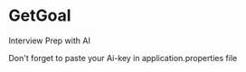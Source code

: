 # GetGoal
Interview Prep with AI

Don't forget to paste your Ai-key in application.properties file
 

